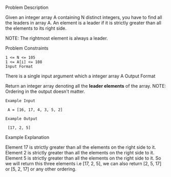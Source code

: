 Problem Description

Given an integer array A containing N distinct integers, you have to find all the leaders in array A. An element is a leader if it is strictly greater than all the elements to its right side.

NOTE: The rightmost element is always a leader.

Problem Constraints

    1 <= N <= 105
    1 <= A[i] <= 108
    Input Format

There is a single input argument which a integer array A
Output Format

Return an integer array denoting all the **leader elements** of the array.
NOTE: Ordering in the output doesn't matter.
    
    Example Input
    
     A = [16, 17, 4, 3, 5, 2]
    
    Example Output
    
     [17, 2, 5]

Example Explanation

 Element 17 is strictly greater than all the elements on the right side to it.
 Element 2 is strictly greater than all the elements on the right side to it.
 Element 5 is strictly greater than all the elements on the right side to it.
 So we will return this three elements i.e [17, 2, 5], we can also return [2, 5, 17] or [5, 2, 17] or any other ordering.